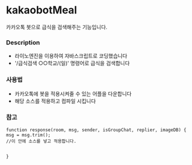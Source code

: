 # kakaobotMeal
카카오톡 봇으로 급식을 검색해주는 기능입니다.

### Description
- 라이노엔진을 이용하여 자바스크립트로 코딩했습니다
- '/급식검색 ○○학교/(일)' 명령어로 급식을 검색합니다


### 사용법
- 카카오톡에 봇을 적용시켜줄 수 있는 어플을 다운합니다
- 해당 소스를 적용하고 컴파일 시킵니다

### 참고
```
function response(room, msg, sender, isGroupChat, replier, imageDB) {
msg = msg.trim();
//이 안에 소스를 넣고 적용합니다.


}
```
